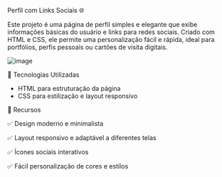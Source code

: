 Perfil com Links Sociais 🌐

Este projeto é uma página de perfil simples e elegante que exibe informações básicas do usuário e links para redes sociais. Criado com HTML e CSS, ele permite uma personalização fácil e rápida, ideal para portfólios, perfis pessoais ou cartões de visita digitais.

![image](https://github.com/user-attachments/assets/4bd6e7a7-8579-4da5-9757-87cbd5c862fb)


🚀 Tecnologias Utilizadas
- HTML para estruturação da página
- CSS para estilização e layout responsivo

🎯 Recursos

✅ Design moderno e minimalista

✅ Layout responsivo e adaptável a diferentes telas

✅ Ícones sociais interativos

✅ Fácil personalização de cores e estilos
